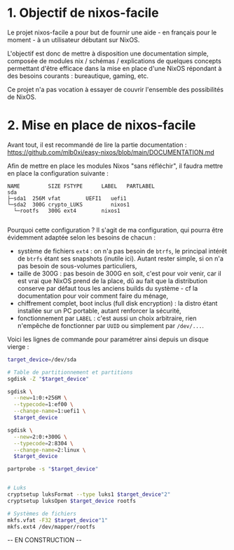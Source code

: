 # 1. Objectif de nixos-facile

Le projet nixos-facile a pour but de fournir une aide - en français pour le moment - à un utilisateur débutant sur NixOS.

L'objectif est donc de mettre à disposition une documentation simple, composée de modules nix / schémas / explications de quelques concepts permettant d'être efficace dans la mise en place d'une NixOS répondant à des besoins courants : bureautique, gaming, etc.

Ce projet n'a pas vocation à essayer de couvrir l'ensemble des possibilités de NixOS.


# 2. Mise en place de nixos-facile

Avant tout, il est recommandé de lire la partie documentation : https://github.com/mlb0xi/easy-nixos/blob/main/DOCUMENTATION.md

Afin de mettre en place les modules Nixos "sans réfléchir", il faudra mettre en place la configuration suivante :
```  
NAME         SIZE FSTYPE      LABEL   PARTLABEL
sda                 
├─sda1  256M vfat        UEFI1   uefi1        
└─sda2  300G crypto_LUKS         nixos1
  └─rootfs   300G ext4        nixos1  
  
```

Pourquoi cette configuration ? Il s'agit de ma configuration, qui pourra être évidemment adaptée selon les besoins de chacun :

- système de fichiers `ext4` : on n'a pas besoin de `btrfs`, le principal intérêt de `btrfs` étant ses snapshots (inutile ici). Autant rester simple, si on n'a pas besoin de sous-volumes particuliers,
- taille de 300G : pas besoin de 300G en soit, c'est pour voir venir, car il est vrai que NixOS prend de la place, dû au fait que la distribution conserve par défaut tous les anciens builds du système - cf la documentation pour voir comment faire du ménage,
- chiffrement complet, boot inclus (full disk encryption) : la distro étant installée sur un PC portable, autant renforcer la sécurité,
- fonctionnement par `LABEL` : c'est aussi un choix arbitraire, rien n'empêche de fonctionner par `UUID` ou simplement par `/dev/...`.


Voici les lignes de commande pour paramétrer ainsi depuis un disque vierge :
```bash
target_device=/dev/sda

# Table de partitionnement et partitions
sgdisk -Z "$target_device"

sgdisk \
  --new=1:0:+256M \
  --typecode=1:ef00 \
  --change-name=1:uefi1 \
  $target_device

sgdisk \
  --new=2:0:+300G \
  --typecode=2:8304 \
  --change-name=2:linux \
  $target_device

partprobe -s "$target_device"


# Luks
cryptsetup luksFormat --type luks1 $target_device"2"
cryptsetup luksOpen $target_device rootfs

# Systèmes de fichiers
mkfs.vfat -F32 $target_device"1"
mkfs.ext4 /dev/mapper/rootfs

```


-- EN CONSTRUCTION --
